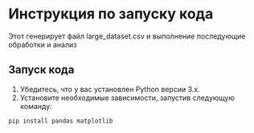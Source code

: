 # Инструкция по запуску кода

Этот генерирует файл large_dataset.csv и выполнение последующие обработки и анализ

## Запуск кода

1. Убедитесь, что у вас установлен Python версии 3.x.
2. Установите необходимые зависимости, запустив следующую команду:
```
pip install pandas matplotlib
```



